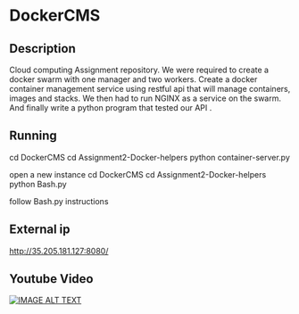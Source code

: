# DockerCMS

## Description
Cloud computing Assignment repository. We were required to create a docker swarm with one manager and two workers. Create a docker container management service using restful api that will manage containers, images and stacks. We then had to run NGINX as a service on the swarm. And finally write a python program that tested our API .

## Running 
cd DockerCMS
cd Assignment2-Docker-helpers
python container-server.py

open a new instance 
cd DockerCMS
cd Assignment2-Docker-helpers
python Bash.py

follow Bash.py instructions

## External ip
http://35.205.181.127:8080/

## Youtube Video
[![IMAGE ALT TEXT](http://img.youtube.com/vi/rK_qyPwhSGc/0.jpg)](https://www.youtube.com/watch?v=rK_qyPwhSGc&feature=youtu.be "Cloud Computing | Assignment 2 | DockerCMS ")
